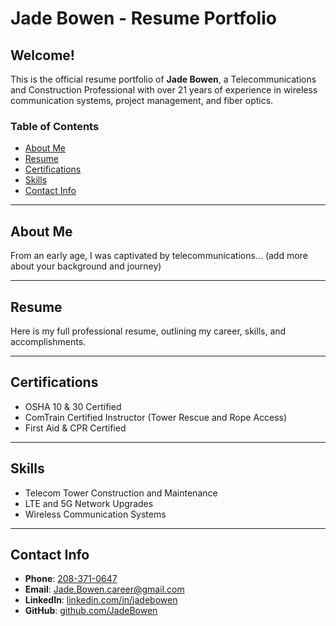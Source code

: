 # Jade Bowen - Resume Portfolio

## Welcome!

This is the official resume portfolio of **Jade Bowen**, a Telecommunications and Construction Professional with over 21 years of experience in wireless communication systems, project management, and fiber optics.

### Table of Contents
- [About Me](#about-me)
- [Resume](#resume)
- [Certifications](#certifications)
- [Skills](#skills)
- [Contact Info](#contact-info)

---

## About Me
From an early age, I was captivated by telecommunications... (add more about your background and journey)

---

## Resume
Here is my full professional resume, outlining my career, skills, and accomplishments.

---

## Certifications
- OSHA 10 & 30 Certified
- ComTrain Certified Instructor (Tower Rescue and Rope Access)
- First Aid & CPR Certified

---

## Skills
- Telecom Tower Construction and Maintenance
- LTE and 5G Network Upgrades
- Wireless Communication Systems

---

## Contact Info
- **Phone**: [208-371-0647](tel:2083710647)
- **Email**: [Jade.Bowen.career@gmail.com](mailto:Jade.Bowen.career@gmail.com)
- **LinkedIn**: [linkedin.com/in/jadebowen](https://linkedin.com/in/jadebowen)
- **GitHub**: [github.com/JadeBowen](https://github.com/JadeBowen)
